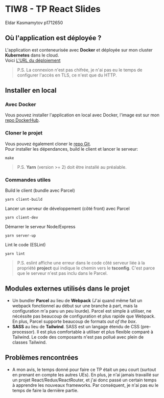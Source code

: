 # TIW8 - TP React Slides

Eldar Kasmamytov p1712650

Où l'application est déployée ?
---

L'application est conteneurisée avec **Docker** et déployée sur mon cluster **Kubernetes** dans le cloud.  
Voici [L'URL du déploiement](http://130.162.234.201/edit)  

> P.S. La connexion n'est pas chifrée, je n'ai pas eu le temps de configurer l'accès en TLS, ce n'est que du HTTP.

Installer en local
---

### Avec Docker

Vous pouvez installer l'application en local avec Docker, l'image est sur mon [repo DockerHub](https://hub.docker.com/r/marbrex/react-slides).

### Cloner le projet

Vous pouvez également cloner le [repo Git](https://forge.univ-lyon1.fr/p1712650/tiw-react-slides).  
Pour installer les dépendances, build le client et lancer le serveur:  
```shell
make
```

> P.S. **Yarn** (version >= 2) doit être installé au préalable.

### Commandes utiles

Build le client (bundle avec Parcel)
```shell
yarn client-build
```

Lancer un serveur de développement (côté front) avec Parcel
```shell
yarn client-dev
```

Démarrer le serveur Node/Express
```shell
yarn server-up
```

Lint le code (ESLint)
```shell
yarn lint
```

> P.S. eslint affiche une erreur dans le code côté serveur liée à la propriété **project** qui indique le chemin vers le **tsconfig**. C'est parce que le serveur n'est pas inclu dans le Parcel.

Modules externes utilisés dans le projet
---

- Un bundler **Parcel** au lieu de **Webpack** (J'ai quand même fait un webpack fonctionnel au début sur une branche à part, mais la configuration m'a paru un peu lourde). Parcel est simple à utiliser, ne nécéssite pas beaucoup de configuration et plus rapide que Webpack. En plus, Parcel supporte beaucoup de formats *out of the box*.
- **SASS** au lieu de **Tailwind**. SASS est un langage étendu de CSS (pre-processor). Il est plus comfortable à utiliser et plus flexible comparé à Tailwind. Le code des composants n'est pas pollué avec plein de classes Tailwind.

Problèmes rencontrées
---

- A mon avis, le temps donné pour faire ce TP était un peu court (surtout en prenant en compte les autres UEs). En plus, je n'ai jamais travaillé sur un projet React/Redux/ReactRouter, et j'ai donc passé un certain temps à apprendre les nouveaux frameworks. Par conséquent, je n'ai pas eu le temps de faire la dernière partie.
